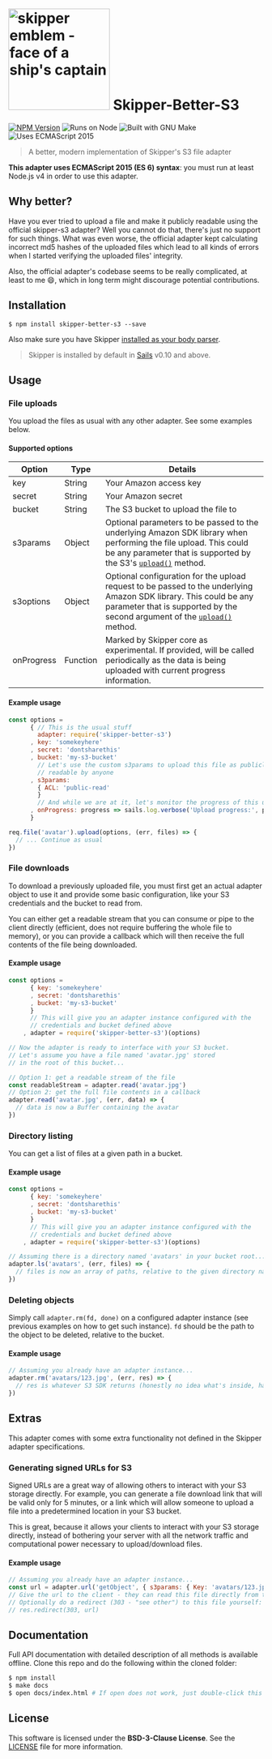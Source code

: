 # [<img title="skipper-gridfs - GridFS filesystem adapter for Skipper" src="http://i.imgur.com/P6gptnI.png" width="200px" alt="skipper emblem - face of a ship's captain"/>][project-root] Skipper-Better-S3

[![NPM Version][npm-badge]][npm-url]
![Runs on Node][node-badge]
![Built with GNU Make][make-badge]
![Uses ECMAScript 2015][es-badge]

> A better, modern implementation of Skipper's S3 file adapter

**This adapter uses ECMAScript 2015 (ES 6) syntax**: you must run at least Node.js v4 in order to use this adapter.

## Why better?

Have you ever tried to upload a file and make it publicly readable using the official skipper-s3 adapter? Well you cannot do that, there's just no support for such things. What was even worse, the official adapter kept calculating incorrect md5 hashes of the uploaded files which lead to all kinds of errors when I started verifying the uploaded files' integrity.

Also, the official adapter's codebase seems to be really complicated, at least to me :smile:, which in long term might discourage potential contributions.

## Installation

`$ npm install skipper-better-s3 --save`

Also make sure you have Skipper [installed as your body parser](http://sailsjs.org/documentation/concepts/middleware#adding-or-overriding-http-middleware).

> Skipper is installed by default in [Sails](https://github.com/balderdashy/sails) v0.10 and above.

## Usage

### File uploads

You upload the files as usual with any other adapter. See some examples below.

#### Supported options

| Option     | Type     | Details                                                                                                                                                                                                     |
|------------|----------|-------------------------------------------------------------------------------------------------------------------------------------------------------------------------------------------------------------|
| key        | String   | Your Amazon access key                                                                                                                                                                                      |
| secret     | String   | Your Amazon secret                                                                                                                                                                                          |
| bucket     | String   | The S3 bucket to upload the file to                                                                                                                                                                         |
| s3params   | Object   | Optional parameters to be passed to the underlying Amazon SDK library when performing the file upload. This could be any parameter that is supported by the S3's [`upload()`][s3-upload] method.            |
| s3options  | Object   | Optional configuration for the upload request to be passed to the underlying Amazon SDK library. This could be any parameter that is supported by the second argument of the [`upload()`][s3-upload] method. |
| onProgress | Function | Marked by Skipper core as experimental. If provided, will be called periodically as the data is being uploaded with current progress information.                                                           |

#### Example usage

```js
const options =
      { // This is the usual stuff
        adapter: require('skipper-better-s3')
      , key: 'somekeyhere'
      , secret: 'dontsharethis'
      , bucket: 'my-s3-bucket'
        // Let's use the custom s3params to upload this file as publicly
        // readable by anyone
      , s3params:
        { ACL: 'public-read'
        }
        // And while we are at it, let's monitor the progress of this upload
      , onProgress: progress => sails.log.verbose('Upload progress:', progress)
      }

req.file('avatar').upload(options, (err, files) => {
  // ... Continue as usual
})
```

### File downloads

To download a previously uploaded file, you must first get an actual adapter object to use it and
provide some basic configuration, like your S3 credentials and the bucket to read from.

You can either get a readable stream that you can consume or pipe to the client directly (efficient,
does not require buffering the whole file to memory), or you can provide a callback which will then
receive the full contents of the file being downloaded.

#### Example usage

```js
const options =
      { key: 'somekeyhere'
      , secret: 'dontsharethis'
      , bucket: 'my-s3-bucket'
      }
      // This will give you an adapter instance configured with the
      // credentials and bucket defined above
    , adapter = require('skipper-better-s3')(options)

// Now the adapter is ready to interface with your S3 bucket.
// Let's assume you have a file named 'avatar.jpg' stored
// in the root of this bucket...

// Option 1: get a readable stream of the file
const readableStream = adapter.read('avatar.jpg')
// Option 2: get the full file contents in a callback
adapter.read('avatar.jpg', (err, data) => {
  // data is now a Buffer containing the avatar
})
```

### Directory listing

You can get a list of files at a given path in a bucket.

#### Example usage

```js
const options =
      { key: 'somekeyhere'
      , secret: 'dontsharethis'
      , bucket: 'my-s3-bucket'
      }
      // This will give you an adapter instance configured with the
      // credentials and bucket defined above
    , adapter = require('skipper-better-s3')(options)

// Assuming there is a directory named 'avatars' in your bucket root...
adapter.ls('avatars', (err, files) => {
  // files is now an array of paths, relative to the given directory name
})
```

### Deleting objects

Simply call `adapter.rm(fd, done)` on a configured adapter instance (see previous examples on how to get such instance). `fd` should be the path to the object to be deleted, relative to the bucket.

#### Example usage

```js
// Assuming you already have an adapter instance...
adapter.rm('avatars/123.jpg', (err, res) => {
  // res is whatever S3 SDK returns (honestly no idea what's inside, have a look)
})
```

## Extras

This adapter comes with some extra functionality not defined in the Skipper adapter specifications.

### Generating signed URLs for S3

Signed URLs are a great way of allowing others to interact with your S3 storage directly. For example, you can generate a file download link that will be valid only for 5 minutes, or a link which will allow someone to upload a file into a predetermined location in your S3 bucket.

This is great, because it allows your clients to interact with your S3 storage directly, instead of bothering your server with all the network traffic and computational power necessary to upload/download files.

#### Example usage

```js
// Assuming you already have an adapter instance...
const url = adapter.url('getObject', { s3params: { Key: 'avatars/123.jpg' } })
// Give the url to the client - they can read this file directly from there
// Optionally do a redirect (303 - "see other") to this file yourself:
// res.redirect(303, url)
```

## Documentation

Full API documentation with detailed description of all methods is available offline. Clone this repo and do the following within the cloned folder:

```bash
$ npm install
$ make docs
$ open docs/index.html # If open does not work, just double-click this file
```

## License

This software is licensed under the **BSD-3-Clause License**. See the [LICENSE](LICENSE) file for more information.


[npm-badge]: https://img.shields.io/npm/v/skipper-better-s3.svg?style=flat-square
[node-badge]: https://img.shields.io/node/v/skipper-better-s3.svg?style=flat-square
[make-badge]: https://img.shields.io/badge/built%20with-GNU%20Make-brightgreen.svg?style=flat-square
[es-badge]: https://img.shields.io/badge/ECMA-2015-f0db4f.svg?style=flat-square
[npm-url]: https://npmjs.org/package/skipper-better-s3
[skipper-logo]: http://i.imgur.com/P6gptnI.png
[project-root]: https://github.com/Dreamscapes/skipper-better-s3
[s3-upload]: http://docs.aws.amazon.com/AWSJavaScriptSDK/latest/AWS/S3.html#upload-property
